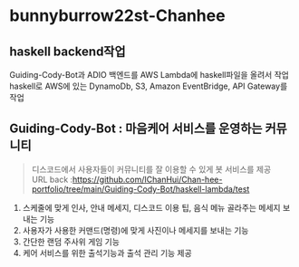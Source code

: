 # bunnyburrow22st-Chanhee

haskell backend작업      
----
Guiding-Cody-Bot과 ADIO 백엔드를 AWS Lambda에 haskell파일을 올려서 작업     
haskell로 AWS에 있는 DynamoDb, S3, Amazon EventBridge, API Gateway를 작업    

## Guiding-Cody-Bot : 마음케어 서비스를 운영하는 커뮤니티
>디스코드에서 사용자들이 커뮤니티를 잘 이용할 수 있게 봇 서비스를 제공   
>URL back :<https://github.com/IChanHui/Chan-hee-portfolio/tree/main/Guiding-Cody-Bot/haskell-lambda/test>       

1. 스케줄에 맞게 인사, 안내 메세지, 디스코드 이용 팁, 음식 메뉴 골라주는 메세지 보내는 기능         
2. 사용자가 사용한 커맨드(명령)에 맞게 사진이나 메세지를 보내는 기능      
3. 간단한 랜덤 주사위 게임 기능         
4. 케어 서비스를 위한 출석기능과 출석 관리 기능 제공      
